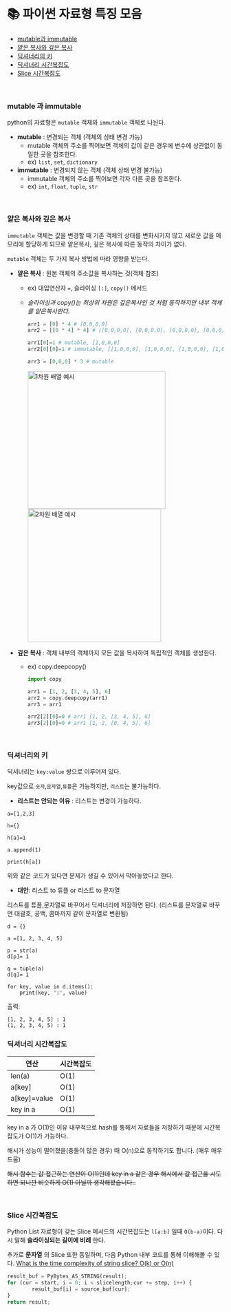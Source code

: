 # 📚 파이썬 자료형 특징 모음

- [mutable과 immutable](https://github.com/da-in/algorithm-study/blob/main/✨%20효과%20만점%20코딩테스트%20Cheat%20Sheet!/📚%20파이썬%20자료형%20특징%20모음.md#mutable-과-immutable)
- [얕은 복사와 깊은 복사](https://github.com/da-in/algorithm-study/blob/main/✨%20효과%20만점%20코딩테스트%20Cheat%20Sheet!/📚%20파이썬%20자료형%20특징%20모음.md#얕은-복사와-깊은-복사)
- [딕셔너리의 키](https://github.com/da-in/algorithm-study/blob/main/✨%20효과%20만점%20코딩테스트%20Cheat%20Sheet!/📚%20파이썬%20자료형%20특징%20모음.md#딕셔너리의-키)
- [딕셔너리 시간복잡도](https://github.com/da-in/algorithm-study/blob/main/✨%20효과%20만점%20코딩테스트%20Cheat%20Sheet!/📚%20파이썬%20자료형%20특징%20모음.md#딕셔너리-시간복잡도)
- [Slice 시간복잡도](https://github.com/da-in/algorithm-study/blob/main/✨%20효과%20만점%20코딩테스트%20Cheat%20Sheet!/📚%20파이썬%20자료형%20특징%20모음.md#Slice-시간복잡도)

<br/>

### mutable 과 immutable

python의 자료형은 `mutable` 객체와 `immutable` 객체로 나뉜다.

- **mutable** : 변경되는 객체 (객체의 상태 변경 가능)
  - mutable 객체의 주소를 찍어보면 객체의 값이 같은 경우에 변수에 상관없이 동일한 곳을 참조한다.
  - ex) `list`, `set`, `dictionary`
- **immutable** : 변경되지 않는 객체 (객체 상태 변경 불가능)
  - immutable 객체의 주소를 찍어보면 각자 다른 곳을 참조한다.
  - ex) `int`, `float`, `tuple`, `str`

<br/>

### 얕은 복사와 깊은 복사

`immutable` 객체는 값을 변경할 때 기존 객체의 상태를 변화시키지 않고 새로운 값을 메모리에 할당하게 되므로 얕은복사, 깊은 복사에 따른 동작의 차이가 없다.

`mutable` 객체는 두 가지 복사 방법에 따라 영향을 받는다.

- **얕은 복사** : 원본 객체의 주소값을 복사하는 것(객체 참조)

  - ex) 대입연산자 `=`, 슬라이싱 `[:]`, `copy()` 메서드
  - _슬라이싱과 copy()는 최상위 차원은 깊은복사인 것 처럼 동작하지만 내부 객체를 얕은복사한다._

    ```py
    arr1 = [0] * 4 # [0,0,0,0]
    arr2 = [[0 * 4] * 4] # [[0,0,0,0], [0,0,0,0], [0,0,0,0], [0,0,0,0]]

    arr1[0]=1 # mutable, [1,0,0,0]
    arr2[0][0]=1 # immutable, [[1,0,0,0], [1,0,0,0], [1,0,0,0], [1,0,0,0]]

    arr3 = [0,0,0] * 3 # mutable
    ```

    <div>
      <img alt="1차원 배열 예시" src="https://user-images.githubusercontent.com/53565255/217977160-07145113-c275-4e2d-8ad9-08fce3d18b29.png" width="320" >
      <img alt="2차원 배열 예시" src="https://user-images.githubusercontent.com/53565255/217977207-39fa5bb3-c6fe-40b7-bb9f-83179dfcf108.png" width="310" >
    </div>

- **깊은 복사** : 객체 내부의 객체까지 모든 값을 복사하여 독립적인 객체를 생성한다.

  - ex) copy.deepcopy()

    ```py
    import copy

    arr1 = [1, 2, [3, 4, 5], 6]
    arr2 = copy.deepcopy(arr1)
    arr3 = arr1

    arr2[2][0]=0 # arr1 [1, 2, [3, 4, 5], 6]
    arr3[2][0]=0 # arr1 [1, 2, [0, 4, 5], 6]
    ```

<br/>

### 딕셔너리의 키

딕셔너리는 `key:value` 쌍으로 이루어져 있다.

key값으로 `숫자`,`문자열`,`튜플`은 가능하지만, `리스트`는 불가능하다.

- **리스트는 안되는 이유** : 리스트는 변경이 가능하다.

```
a=[1,2,3]

h={}

h[a]=1

a.append(1)

print(h[a])

```

위와 같은 코드가 있다면 문제가 생길 수 있어서 막아놓았다고 한다.

- **대안**: 리스트 to 튜플 or 리스트 to 문자열

리스트를 튜플,문자열로 바꾸어서 딕셔너리에 저장하면 된다. (리스트를 문자열로 바꾸면 대괄호, 공백, 콤마까지 같이 문자열로 변환됨)

```
d = {}

a =[1, 2, 3, 4, 5]

p = str(a)
d[p]= 1

q = tuple(a)
d[q]= 1

for key, value in d.items():
    print(key, ':', value)
```

출력:

```
[1, 2, 3, 4, 5] : 1
(1, 2, 3, 4, 5) : 1
```

### 딕셔너리 시간복잡도

| 연산         | 시간복잡도 |
| ------------ | ---------- |
| len(a)       | O(1)       |
| a[key]       | O(1)       |
| a[key]=value | O(1)       |
| key in a     | O(1)       |

key in a 가 O(1)인 이유
내부적으로 hash를 통해서 자료들을 저장하기 때문에 시간복잡도가 O(1)가 가능하다.

해시가 성능이 떨어졌을(충돌이 많은 경우) 때 O(n)으로 동작하기도 합니다. (매우 매우 드뭄)

~~해시 함수는 값 접근하는 연산이 O(1)인데 key in a 같은 경우 해시에서 값 접근을 시도하면 되니깐 비슷하게 O(1) 아닐까 생각해봤습니다..~~

<br/>

### Slice 시간복잡도

Python List 자료형이 갖는 Slice 메서드의 시간복잡도는 `l[a:b]` 일때 `O(b-a)`이다. 다시 말해 **슬라이싱되는 길이에 비례** 한다.

추가로 **문자열** 의 Slice 또한 동일하며, 다음 Python 내부 코드를 통해 이해해볼 수 있다. [What is the time complexity of string slice? O(k) or O(n)](https://stackoverflow.com/questions/61015455/what-is-the-time-complexity-of-string-slice-ok-or-on)

```python
result_buf = PyBytes_AS_STRING(result);
for (cur = start, i = 0; i < slicelength;cur += step, i++) {
        result_buf[i] = source_buf[cur];
}
return result;
```

